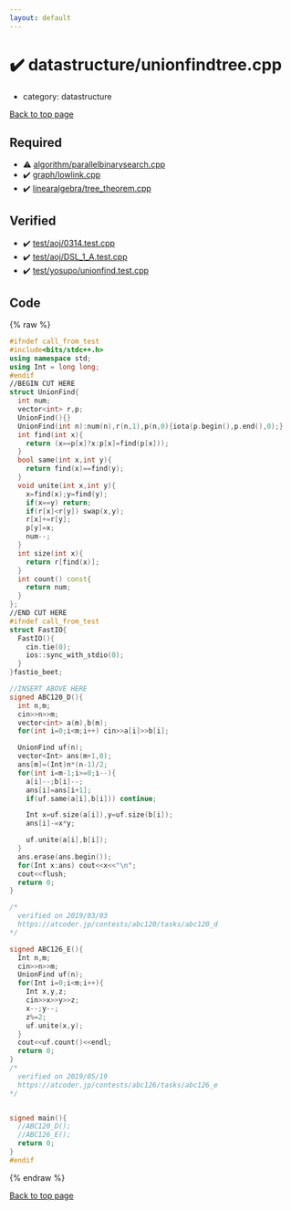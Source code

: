 ```yaml
---
layout: default
---
```


<!-- mathjax config similar to math.stackexchange -->
<script type="text/javascript" async
  src="https://cdnjs.cloudflare.com/ajax/libs/mathjax/2.7.5/MathJax.js?config=TeX-MML-AM_CHTML">
</script>
<script type="text/x-mathjax-config">
  MathJax.Hub.Config({
    TeX: { equationNumbers: { autoNumber: "AMS" }},
    tex2jax: {
      inlineMath: [ ['$','$'] ],
      processEscapes: true
    },
    "HTML-CSS": { matchFontHeight: false },
    displayAlign: "left",
    displayIndent: "2em"
  });
</script>

<script type="text/javascript" src="https://cdnjs.cloudflare.com/ajax/libs/jquery/3.4.1/jquery.min.js"></script>
<script src="https://cdn.jsdelivr.net/npm/jquery-balloon-js@1.1.2/jquery.balloon.min.js" integrity="sha256-ZEYs9VrgAeNuPvs15E39OsyOJaIkXEEt10fzxJ20+2I=" crossorigin="anonymous"></script>
<script type="text/javascript" src="../../assets/js/copy-button.js"></script>
<link rel="stylesheet" href="../../assets/css/copy-button.css" />


# :heavy_check_mark: datastructure/unionfindtree.cpp
* category: datastructure


[Back to top page](../../index.html)



## Required
* :warning: [algorithm/parallelbinarysearch.cpp](../algorithm/parallelbinarysearch.cpp.html)
* :heavy_check_mark: [graph/lowlink.cpp](../graph/lowlink.cpp.html)
* :heavy_check_mark: [linearalgebra/tree_theorem.cpp](../linearalgebra/tree_theorem.cpp.html)


## Verified
* :heavy_check_mark: [test/aoj/0314.test.cpp](../../verify/test/aoj/0314.test.cpp.html)
* :heavy_check_mark: [test/aoj/DSL_1_A.test.cpp](../../verify/test/aoj/DSL_1_A.test.cpp.html)
* :heavy_check_mark: [test/yosupo/unionfind.test.cpp](../../verify/test/yosupo/unionfind.test.cpp.html)


## Code
{% raw %}
```cpp
#ifndef call_from_test
#include<bits/stdc++.h>
using namespace std;
using Int = long long;
#endif
//BEGIN CUT HERE
struct UnionFind{
  int num;
  vector<int> r,p;
  UnionFind(){}
  UnionFind(int n):num(n),r(n,1),p(n,0){iota(p.begin(),p.end(),0);}
  int find(int x){
    return (x==p[x]?x:p[x]=find(p[x]));
  }
  bool same(int x,int y){
    return find(x)==find(y);
  }
  void unite(int x,int y){
    x=find(x);y=find(y);
    if(x==y) return;
    if(r[x]<r[y]) swap(x,y);
    r[x]+=r[y];
    p[y]=x;
    num--;
  }
  int size(int x){
    return r[find(x)];
  }
  int count() const{
    return num;
  }
};
//END CUT HERE
#ifndef call_from_test
struct FastIO{
  FastIO(){
    cin.tie(0);
    ios::sync_with_stdio(0);
  }
}fastio_beet;

//INSERT ABOVE HERE
signed ABC120_D(){
  int n,m;
  cin>>n>>m;
  vector<int> a(m),b(m);
  for(int i=0;i<m;i++) cin>>a[i]>>b[i];

  UnionFind uf(n);
  vector<Int> ans(m+1,0);
  ans[m]=(Int)n*(n-1)/2;
  for(int i=m-1;i>=0;i--){
    a[i]--;b[i]--;
    ans[i]=ans[i+1];
    if(uf.same(a[i],b[i])) continue;

    Int x=uf.size(a[i]),y=uf.size(b[i]);
    ans[i]-=x*y;

    uf.unite(a[i],b[i]);
  }
  ans.erase(ans.begin());
  for(Int x:ans) cout<<x<<"\n";
  cout<<flush;
  return 0;
}

/*
  verified on 2019/03/03
  https://atcoder.jp/contests/abc120/tasks/abc120_d
*/

signed ABC126_E(){
  Int n,m;
  cin>>n>>m;
  UnionFind uf(n);
  for(Int i=0;i<m;i++){
    Int x,y,z;
    cin>>x>>y>>z;
    x--;y--;
    z%=2;
    uf.unite(x,y);
  }
  cout<<uf.count()<<endl;
  return 0;
}
/*
  verified on 2019/05/19
  https://atcoder.jp/contests/abc126/tasks/abc126_e
*/


signed main(){
  //ABC120_D();
  //ABC126_E();
  return 0;
}
#endif

```
{% endraw %}

[Back to top page](../../index.html)

